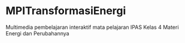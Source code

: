 # MPITransformasiEnergi
Multimedia pembelajaran interaktif mata pelajaran IPAS Kelas 4 Materi Energi dan Perubahannya
